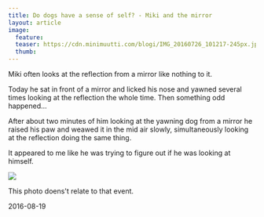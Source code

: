 ```yaml
---
title: Do dogs have a sense of self? - Miki and the mirror
layout: article
image:
  feature:
  teaser: https://cdn.minimuutti.com/blogi/IMG_20160726_101217-245px.jpg
  thumb:
---
```


Miki often looks at the reflection from a mirror like nothing to it.

Today he sat in front of a mirror and licked his nose and yawned several times looking at the reflection the whole time. Then something odd happened...

After about two minutes of him looking at the yawning dog from a mirror he raised his paw and weawed it in the mid air slowly, simultaneously looking at the reflection doing the same thing.

It appeared to me like he was trying to figure out if he was looking at himself.

![](https://cdn.minimuutti.com/blogi/IMG_20160726_101217-800px.jpg)

This photo doens't relate to that event.

2016-08-19
